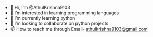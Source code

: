 - 👋 Hi, I’m @AthulKrishna9103
- 👀 I’m interested in learning programming languages
- 🌱 I’m currently learning python
- 💞️ I’m looking to collaborate on python projects
- 📫 How to reach me through Email- athulkrishna9103@gmail.com


<!---
AthulKrishna9103/AthulKrishna9103 is a ✨ special ✨ repository because its `README.md` (this file) appears on your GitHub profile.
You can click the Preview link to take a look at your changes.
--->
